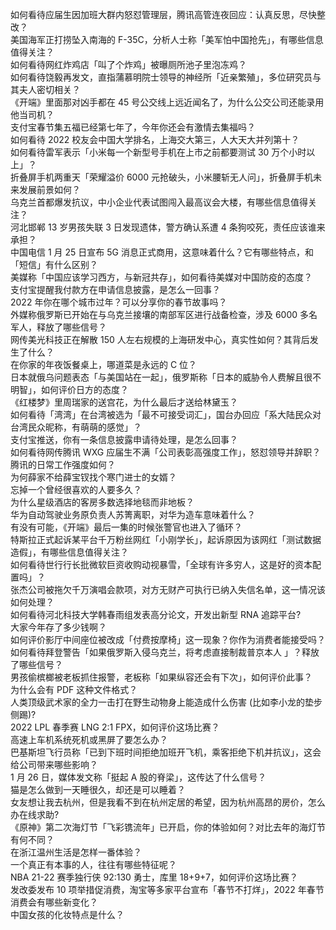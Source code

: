 如何看待应届生因加班大群内怒怼管理层，腾讯高管连夜回应：认真反思，尽快整改？  
美国海军正打捞坠入南海的 F-35C，分析人士称「美军怕中国抢先」，有哪些信息值得关注？  
如何看待网红炸鸡店「叫了个炸鸡」被曝厕所池子里泡冻鸡？  
如何看待饶毅再发文，直指蒲慕明院士领导的神经所「近亲繁殖」，多位研究员与其夫人密切相关？  
《开端》里面那对凶手都在 45 号公交线上远近闻名了，为什么公交公司还能录用他当司机？  
支付宝春节集五福已经第七年了，今年你还会有激情去集福吗？  
如何看待 2022 校友会中国大学排名，上海交大第三，人大天大并列第十？  
如何看待雷军表示「小米每一个新型号手机在上市之前都要测试 30 万个小时以上」？  
折叠屏手机两重天「荣耀溢价 6000 元抢破头，小米腰斩无人问」，折叠屏手机未来发展前景如何？  
乌克兰首都爆发抗议，中小企业代表试图闯入最高议会大楼，有哪些信息值得关注？  
河北邯郸 13 岁男孩失联 3 日发现遗体，警方确认系遭 4 条狗咬死，责任应该谁来承担？  
中国电信 1 月 25 日宣布 5G 消息正式商用，这意味着什么？它有哪些特点，和「短信」有什么区别？  
美媒称「中国应该学习西方，与新冠共存」，如何看待美媒对中国防疫的态度？  
支付宝提醒我付款方在申请信息披露，是怎么一回事？  
2022 年你在哪个城市过年？可以分享你的春节故事吗？  
外媒称俄罗斯已开始在与乌克兰接壤的南部军区进行战备检查，涉及 6000 多名军人，释放了哪些信号？  
网传美光科技正在解散 150 人左右规模的上海研发中心，真实性如何？其背后发生了什么？  
在你家的年夜饭餐桌上，哪道菜是永远的 C 位？  
日本就俄乌问题表态「与美国站在一起」，俄罗斯称「日本的威胁令人费解且很不明智」，如何评价日方的态度？  
《红楼梦》里周瑞家的送宫花，为什么最后才送给林黛玉？  
如何看待「湾湾」在台湾被选为「最不可接受词汇」，国台办回应「系大陆民众对台湾民众昵称，有萌萌的感觉」？  
支付宝推送，你有一条信息披露申请待处理，是怎么回事？  
如何看待网传腾讯 WXG 应届生不满「公司表彰高强度工作」，怒怼领导并辞职？腾讯的日常工作强度如何？  
为何薛家不给薛宝钗找个寒门进士的女婿？  
忘掉一个曾经很喜欢的人要多久？  
为什么星级酒店的客房多数选择地毯而非地板？  
华为自动驾驶业务原负责人苏箐离职，对华为造车意味着什么？  
有没有可能，《开端》最后一集的时候张警官也进入了循环？  
特斯拉正式起诉某平台千万粉丝网红「小刚学长」，起诉原因为该网红「测试数据造假」，有哪些信息值得关注？  
如何看待世行行长批微软巨资收购动视暴雪，「全球有许多穷人，这是好的资本配置吗」？  
张杰公司被拖欠千万演唱会款项，对方无财产可执行已纳入失信名单，这一情况该如何处理？  
如何看待河北科技大学韩春雨组发表高分论文，开发出新型 RNA 追踪平台?  
大家今年存了多少钱啊？  
如何评价影厅中间座位被改成「付费按摩椅」这一现象？你作为消费者能接受吗？  
如何看待拜登警告「如果俄罗斯入侵乌克兰，将考虑直接制裁普京本人 」？释放了哪些信号？  
男孩偷槟榔被老板抓住报警，老板称「如果纵容还会有下次」，如何评价此事？  
为什么会有 PDF 这种文件格式？  
人类顶级武术家的全力一击打在野生动物身上能造成什么伤害 (比如李小龙的垫步侧踢)?  
2022 LPL 春季赛 LNG 2:1 FPX，如何评价这场比赛？  
高速上车机系统死机或黑屏了要怎么办？  
巴基斯坦飞行员称「已到下班时间拒绝加班开飞机，乘客拒绝下机并抗议」，这会给公司带来哪些影响？  
1 月 26 日，媒体发文称「挺起 A 股的脊梁」，这传达了什么信号？  
猫是怎么做到一天睡很久，却还是可以睡着？  
女友想让我去杭州，但是我看不到在杭州定居的希望，因为杭州高昂的房价，怎么办在线求助?  
《原神》第二次海灯节「飞彩镌流年」已开启，你的体验如何？对比去年的海灯节有何不同？  
在浙江温州生活是怎样一番体验？  
一个真正有本事的人，往往有哪些特征呢？  
NBA 21-22 赛季独行侠 92:130 勇士，库里 18+9+7，如何评价这场比赛？  
发改委发布 10 项举措促消费，淘宝等多家平台宣布「春节不打烊」，2022 年春节消费会有哪些新变化？  
中国女孩的化妆特点是什么？  
